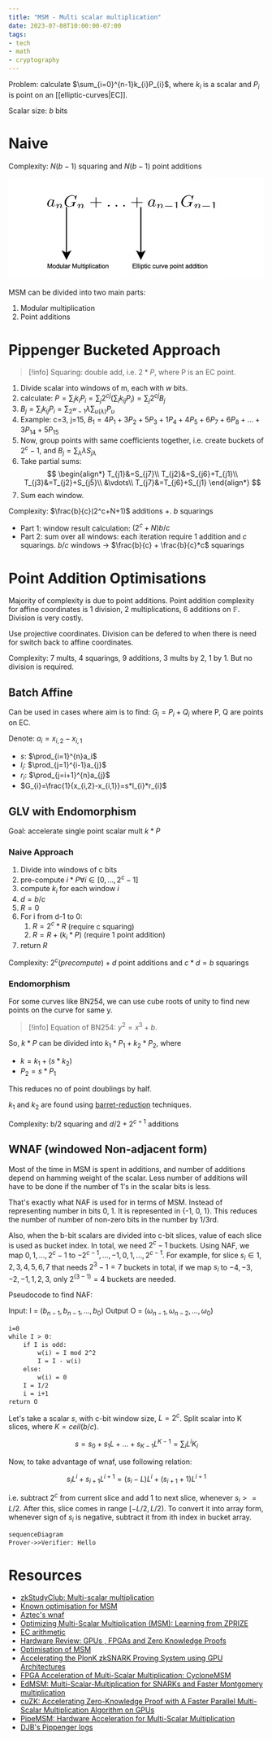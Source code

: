 ```yaml
---
title: "MSM - Multi scalar multiplication"
date: 2023-07-08T10:00:00-07:00
tags:
- tech
- math
- cryptography
---
```


Problem: calculate $\sum_{i=0}^{n-1}k_{i}P_{i}$, where $k_{i}$ is a scalar and $P_{i}$ is point on an [[elliptic-curves|EC]].

Scalar size: $b$ bits

# Naive

Complexity: $N(b-1)$ squaring and $N(b-1)$ point additions

![msm](thoughts/images/msm.png)

MSM can be divided into two main parts:

1. Modular multiplication
2. Point additions

# Pippenger Bucketed Approach

> [!info] Squaring: double add, i.e. $2*P$, where P is an EC point.

1. Divide scalar into windows of m, each with $w$ bits.
2. calculate: $P=\sum_{i} k_iP_i=\sum_{j}2^{cj}\left(\sum_{i} k_{ij}P_i\right)=\sum_j 2^{cj} B_j$
3. $B_{j}=\sum_{i}k_{ij}P_{i}=\sum_{2^{w}-1}\lambda\sum_{u(\lambda)}P_{u}$
4. Example: c=3, j=15, $B_{1}=4P_{1}+3P_{2}+5P_{3}+1P_{4}+4P_{5}+6P_{7}+6P_{8}+\ldots+3P_{14}+5P_{15}$
5. Now, group points with same coefficients together, i.e. create buckets of $2^c-1$, and $B_{j}=\sum_{\lambda}\lambda S_{j\lambda}$
6. Take partial sums:
$$
\begin{align*}
T_{j1}&=S_{j7}\\
T_{j2}&=S_{j6}+T_{j1}\\
T_{j3}&=T_{j2}+S_{j5}\\
&\vdots\\
T_{j7}&=T_{j6}+S_{j1}
\end{align*}
$$
7. Sum each window.

Complexity: $\frac{b}{c}(2^c+N+1)$ additions +. $b$ squarings

- Part 1: window result calculation: $(2^c+N)b/c$
- Part 2: sum over all windows: each iteration require $1$ addition and $c$ squarings. $b/c$ windows -> $\frac{b}{c} + \frac{b}{c}*c$ squarings

# Point Addition Optimisations

Majority of complexity is due to point additions. Point addition complexity for affine coordinates is 1 division, 2 multiplications, 6 additions on $\mathbb{F}$. Division is very costly.

Use projective coordinates. Division can be defered to when there is need for switch back to affine coordinates.

Complexity: 7 mults, 4 squarings, 9 additions, 3 mults by 2, 1 by 1. But no division is required.

## Batch Affine

Can be used in cases where aim is to find: $G_{i}=P_i+Q_i$ where P, Q are points on EC.

Denote: $a_{i}=x_{i,2}-x_{i,1}$

- $s$: $\prod_{i=1}^{n}a_i$
- $l_i$: $\prod_{j=1}^{i-1}a_{j}$
- $r_i$: $\prod_{j=i+1}^{n}a_{j}$
- $G_{i}=\frac{1}{x_{i,2}-x_{i,1}}=s*l_{i}*r_{i}$

## GLV with Endomorphism

Goal: accelerate single point scalar mult $k*P$

### Naive Approach

1. Divide into windows of c bits
2. pre-compute $i*P \forall i\in[0,\ldots,2^c-1]$
3. compute $k_i$ for each window $i$
4. $d=b/c$
5. $R=0$
6. For i from d-1 to 0:
	1. $R = 2^c*R$ (require c squaring)
	2. $R = R+(k_{i}*P)$ (require 1 point addition)
7. return $R$

Complexity: $2^c(precompute)+d$ point additions and $c*d=b$ squarings

### Endomorphism

For some curves like BN254, we can use cube roots of unity to find new points on the curve for same y.

> [!info] Equation of BN254: $y^2=x^3+b$.

So, $k*P$ can be divided into $k_{1}*P_{1}+k_{2}*P_{2}$, where

- $k=k_1+(s*k_{2})$
- $P_{2}=s*P_{1}$

This reduces no of point doublings by half.

$k_1$ and $k_2$ are found using [barret-reduction](https://hackmd.io/@chaosma/SyAvcYFxh) techniques.

Complexity: b/2 squaring and $d/2+2^{c+1}$ additions

## WNAF (windowed Non-adjacent form)

Most of the time in MSM is spent in additions, and number of additions depend on hamming weight of the scalar. Less number of additions will have to be done if the number of 1's in the scalar bits is less.

That's exactly what NAF is used for in terms of MSM. Instead of representing number in bits 0, 1. It is represented in {-1, 0, 1}. This reduces the number of number of non-zero bits in the number by 1/3rd.

Also, when the b-bit scalars are divided into c-bit slices, value of each slice is used as bucket index. In total, we need $2^{c}-1$ buckets. Using NAF, we map $0,1,\ldots,2^{c}-1$ to ${-2^{c-1},\ldots,-1,0,1,\ldots,2^{c-1}}$. For example, for slice $s_{i}\in{1,2,3,4,5,6,7}$ that needs $2^3−1=7$ buckets in total, if we map $s_i$ to ${−4,−3,−2,−1,1,2,3}$, only $2^(3−1)=4$ buckets are needed.

Pseudocode to find NAF:

Input: I = $(b_{n-1},b_{n-1},\ldots,b_{0})$
Output O = $(\omega_{n-1},\omega_{n-2},\ldots,\omega_{0})$

```
i=0
while I > 0:
	if I is odd:
		w(i) = I mod 2^2
		I = I - w(i)
	else:
		w(i) = 0
	I = I/2
	i = i+1
return O
```

Let's take a scalar $s$, with c-bit window size, $L = 2^c$. Split scalar into K slices, where $K = ceil(b/c)$.

$$
s = s_{0}+s_1L+\ldots+s_{K-1}L^{K-1} = \sum_{i}L^{i}K_{i}
$$

Now, to take advantage of wnaf, use following relation:

$$
s_{i}L^{i}+s_{i+1}L^{i+1}=(s_{i}-L)L^{i}+(s_{i+1}+1)L^{i+1}
$$

i.e. subtract $2^c$ from current slice and add 1 to next slice, whenever $s_i >= L/2$. After this, slice comes in range $[-L/2,L/2)$. To convert it into array form, whenever sign of $s_i$ is negative, subtract it from ith index in bucket array.

```mermaid
sequenceDiagram
Prover->>Verifier: Hello
```

# Resources

- [zkStudyClub: Multi-scalar multiplication](https://www.youtube.com/watch?v=Bl5mQA7UL2I)
- [Known optimisation for MSM](https://www.notion.so/Known-Optimizations-for-MSM-13042f29196544938d98e83a19934305#9d8b79321f584477ac945a738042c396)
- [Aztec's wnaf](https://hackmd.io/@aztec-network/rJ3VZcyZ9)
- [Optimizing Multi-Scalar Multiplication (MSM): Learning from ZPRIZE](https://hackmd.io/@drouyang/msm)
- [EC arithmetic](https://cryptographyinrustforhackers.com/chapter_4/elliptic_curves.html)
- [Hardware Review: GPUs , FPGAs and Zero Knowledge Proofs](https://www.ingonyama.com/blog/hardware-review-gpus-fpgas-and-zero-knowledge-proofs#section-6)
- [Optimisation of MSM](https://hackernoon.com/optimization-of-multi-scalar-multiplication-algorithm-sin7y-tech-review-21)
- [Accelerating the PlonK zkSNARK Proving System using GPU Architectures](https://bpb-us-w2.wpmucdn.com/wordpress.lehigh.edu/dist/0/2548/files/2023/05/Master_Thesis_Tal_Derei.pdf)
- [FPGA Acceleration of Multi-Scalar Multiplication: CycloneMSM](https://eprint.iacr.org/2022/1396)
- [EdMSM: Multi-Scalar-Multiplication for SNARKs and Faster Montgomery multiplication](https://eprint.iacr.org/2022/1400)
- [cuZK: Accelerating Zero-Knowledge Proof with A Faster Parallel Multi-Scalar Multiplication Algorithm on GPUs](https://eprint.iacr.org/2022/1321.pdf)
- [PipeMSM: Hardware Acceleration for Multi-Scalar Multiplication](https://eprint.iacr.org/2022/999)
- [DJB's Pippenger logs](https://cr.yp.to/papers/pippenger.pdf)
